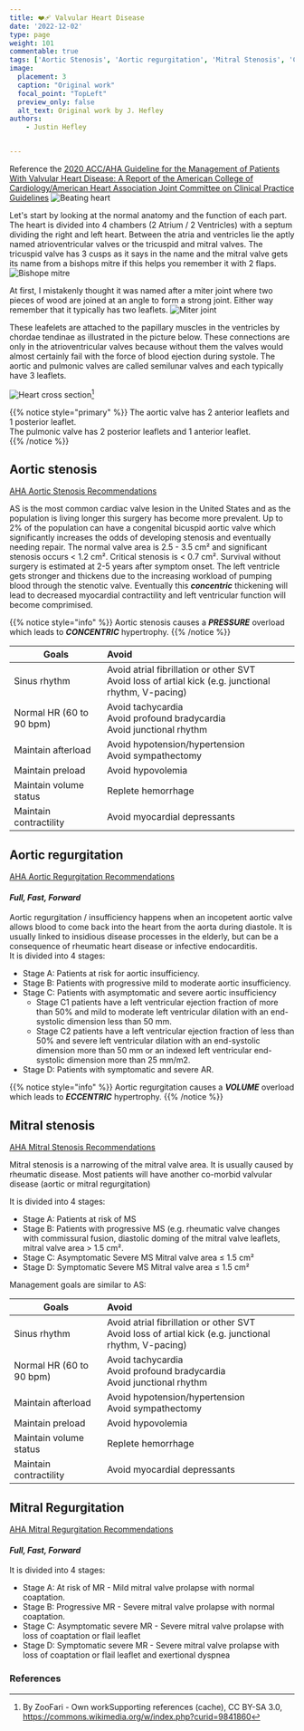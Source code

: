 ```yaml
---
title: ❤️‍🩹 Valvular Heart Disease
date: '2022-12-02'
type: page
weight: 101
commentable: true
tags: ['Aortic Stenosis', 'Aortic regurgitation', 'Mitral Stenosis', 'Cardiovascular']
image:
  placement: 3
  caption: "Original work"
  focal_point: "TopLeft"
  preview_only: false
  alt_text: Original work by J. Hefley
authors:
    - Justin Hefley


---
```




Reference the [2020 ACC/AHA Guideline for the Management of Patients With Valvular Heart Disease: A Report of the American College of Cardiology/American Heart Association Joint Committee on Clinical Practice Guidelines](https://www.ahajournals.org/doi/10.1161/CIR.0000000000000923#d1e434)
![Beating heart](/images/content/CG_Heart.gif "Cross-section of heart pumping")

Let's start by looking at the normal anatomy and the function of each part.  The heart is divided into 4 chambers (2 Atrium / 2 Ventricles) with a septum dividing the right and left heart.  Between the atria and ventricles lie the aptly named atrioventricular valves or the tricuspid and mitral valves.  The tricuspid valve has 3 cusps as it says in the name and the mitral valve gets its name from a bishops mitre if this helps you remember it with 2 flaps.
![Bishope mitre](/images/content/popehat.webp "Bishops mitre")

At first, I mistakenly thought it was named after a miter joint where two pieces of wood are joined at an angle to form a strong joint.  Either way remember that it typically has two leaflets.
![Miter joint](/images/content/miter.webp "Cross-section of heart pumping")

These leafelets are attached to the papillary muscles in the ventricles by chordae tendinae as illustrated in the picture below.  These connections are only in the atrioventricular valves because without them the valves would almost certainly fail with the force of blood ejection during systole.  The aortic and pulmonic valves are called semilunar valves and each typically have 3 leaflets.

![Heart cross section](/images/content/Heart_diagram-en.svg "Cross-section of heart (labeled)")[^14]


{{% notice style="primary" %}}
 The aortic valve has 2 anterior leaflets and 1 posterior leaflet.  
 The pulmonic valve has 2 posterior leaflets and 1 anterior leaflet.  
{{% /notice %}}

## Aortic stenosis
[AHA Aortic Stenosis Recommendations](https://www.ahajournals.org/doi/10.1161/CIR.0000000000000923#d1e4306)

AS is the most common cardiac valve lesion in the United States and as the population is living longer this surgery has become more prevalent.  Up to 2% of the population can have a congenital bicuspid aortic valve which significantly increases the odds of developing stenosis and eventually needing repair.  The normal valve area is 2.5 - 3.5 cm² and significant stenosis occurs < 1.2 cm².  Critical stenosis is < 0.7 cm².  Survival without surgery is estimated at 2-5 years after symptom onset.  The left ventricle gets stronger and thickens due to the increasing workload of pumping blood through the stenotic valve.  Eventually this ***concentric*** thickening will lead to decreased myocardial contractility and left ventricular function will become comprimised.

{{% notice style="info" %}}
 Aortic stenosis causes a ***PRESSURE*** overload which leads to ***CONCENTRIC*** hypertrophy. 
{{% /notice %}}


| Goals	| Avoid	 | 
| ----------------  | :------ | 
|Sinus rhythm	| Avoid atrial fibrillation or other SVT  <br> Avoid loss of artial kick (e.g. junctional rhythm, V-pacing)                                |   
|Normal HR (60 to 90 bpm)	| Avoid tachycardia <br>  Avoid profound bradycardia <br> Avoid junctional rhythm                              |   
|Maintain afterload	| Avoid hypotension/hypertension <br>   Avoid sympathectomy                           |   
|Maintain preload	| Avoid hypovolemia            |
|Maintain volume status	| Replete hemorrhage                              |   
|Maintain contractility	| Avoid myocardial depressants                              |   




## Aortic regurgitation

[AHA Aortic Regurgitation Recommendations](https://www.ahajournals.org/doi/10.1161/CIR.0000000000000923#d1e5782)

#### ***Full, Fast, Forward***

Aortic regurgitation / insufficiency happens when an incopetent aortic valve allows blood to come back into the heart from the aorta during diastole.  It is usually linked to insidious disease processes in the elderly, but can be a consequence of rheumatic heart disease or infective endocarditis.  
It is divided into 4 stages:
- Stage A: Patients at risk for aortic insufficiency.
- Stage B: Patients with progressive mild to moderate aortic insufficiency.
- Stage C: Patients with asymptomatic and severe aortic insufficiency
    - Stage C1 patients have a left ventricular ejection fraction of more than 50% and mild to moderate left ventricular dilation with an end-systolic dimension less than 50 mm.
    - Stage C2 patients have a left ventricular ejection fraction of less than 50% and severe left ventricular dilation with an end-systolic dimension more than 50 mm or an indexed left ventricular end-systolic dimension more than 25 mm/m2.
- Stage D: Patients with symptomatic and severe AR.

{{% notice style="info" %}}
 Aortic regurgitation causes a ***VOLUME*** overload which leads to ***ECCENTRIC*** hypertrophy. 
{{% /notice %}}




## Mitral stenosis

[AHA Mitral Stenosis Recommendations](https://www.ahajournals.org/doi/10.1161/CIR.0000000000000923#d1e6762)

Mitral stenosis is a narrowing of the mitral valve area.  It is usually caused by rheumatic disease.  Most patients will have another co-morbid valvular disease (aortic or mitral regurgitation)

It is divided into 4 stages:
- Stage A: Patients at risk of MS
- Stage B: Patients with progressive MS (e.g. rheumatic valve changes with commissural fusion, diastolic doming of the mitral valve leaflets, mitral valve area > 1.5 cm².
- Stage C: Asymptomatic Severe MS Mitral valve area ≤ 1.5 cm²
- Stage D: Symptomatic Severe MS Mitral valve area ≤ 1.5 cm²

Management goals are similar to AS:


| Goals	| Avoid	 | 
| ----------------  | :------ | 
|Sinus rhythm	| Avoid atrial fibrillation or other SVT  <br> Avoid loss of artial kick (e.g. junctional rhythm, V-pacing)                                |   
|Normal HR (60 to 90 bpm)	| Avoid tachycardia <br>  Avoid profound bradycardia <br> Avoid junctional rhythm                              |   
|Maintain afterload	| Avoid hypotension/hypertension <br>   Avoid sympathectomy                           |   
|Maintain preload	| Avoid hypovolemia            |
|Maintain volume status	| Replete hemorrhage                              |   
|Maintain contractility	| Avoid myocardial depressants                              |   





## Mitral Regurgitation

[AHA Mitral Regurgitation Recommendations](https://www.ahajournals.org/doi/10.1161/CIR.0000000000000923#d1e7466)

#### ***Full, Fast, Forward***

It is divided into 4 stages:
- Stage A: At risk of MR - Mild mitral valve prolapse with normal coaptation.
- Stage B: Progressive MR - Severe mitral valve prolapse with normal coaptation.
- Stage C: Asymptomatic severe MR - Severe mitral valve prolapse with loss of coaptation or flail leaflet
- Stage D: Symptomatic severe MR - Severe mitral valve prolapse with loss of coaptation or flail leaflet and exertional dyspnea










### References

[^1]: <span style="color:blue">Barash PG, Cullen BF, Stoelting RK, Cahalan MK, Stock MC, Ortega R, Sharar SR, Holt NF, eds. Clinical Anesthesia. 8th edition. Wolters Kluwer; 2017.</span>
[^2]: <span style="color:purple">Chestnut DH, Wong CA, Tsen LC, Ngan Kee WD, Beilin Y, Mhyre JM, Bateman BT, eds. 6th edition. Elsevier; 2020.</span>
[^3]: <span style="color:pink">Coté CJ, Lerman J, Anderson BJ. Coté and Lerman's A Practice of Anesthesia for Infants and Children. 6th edition. Elsevier; 2018.</span>
[^4]: <span style="color:brown">Ehrenwerth J, Eisenkraft J, Berry J, eds. Anesthesia Equipment: Principles and Applications. 3rd edition. Elsevier; 2020.</span>
[^5]: <span style="color:green">Farag E, Mounir-Soliman L, Brown DL. Brown's Atlas of Regional Anesthesia. 6th edition. Elsevier; 2020.</span>
[^6]: <span style="color:red">Flood P, Rathmell JP, Urman RD, eds. Stoelting's Pharmacology & Physiology in Anesthetic Practice. 6th edition. Wolters Kluwer; 2021.</span>
[^7]: <span style="color:yellow">Foster SD, Callahan MF, eds. A Professional Study and Resource Guide for the CRNA. 2nd edition. American Association of Nurse Anesthetists; 2011.</span>
[^8]: <span style="color:orange">Gropper MA, Cohen NH, Eriksson LI, Fleisher LA, Leslie K, Wiener-Kronish JP, eds. Miller's Anesthesia (Vols. 1-2). 9th edition. Elsevier; 2019.</span>
[^9]: <span style="color:indigo">Rosenblatt WH, Popescu WM. Master Techniques in Upper and Lower Airway Management. Wolters Kluwer (LWW); 2015.</span>
[^10]: <span style="color:teal">Hall JE, Hall ME. Guyton and Hall Textbook of Medical Physiology. 14th edition. Elsevier; 2020.</span>
[^11]: <span style="color:maroon">Hines RL, Jones SB, eds. Stoelting's Anesthesia and Co-existing Disease. 8th edition. Elsevier; 2021.</span>
[^12]: <span style="color:aquamarine">Jaffe RA, Schmiesing CA, Golianu B. Anesthesiologist's Manual of Surgical Procedures. 6th ed. Wolters Kluwer; 2020.</span>
[^13]: <span style="color:darkgreen">Nagelhout JJ, Elisha S, Heiner JS, eds. Nurse Anesthesia. 7th edition. Elsevier; 2020.</span>
[^14]: By ZooFari - Own workSupporting references (cache), CC BY-SA 3.0, https://commons.wikimedia.org/w/index.php?curid=9841860